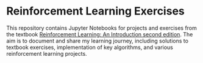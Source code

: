 # Reinforcement Learning Exercises
This repository contains Jupyter Notebooks for projects and exercises from the textbook [Reinforcement Learning: An Introduction second edition](http://incompleteideas.net/book/RLbook2020.pdf). The aim is to document and share my learning journey, including solutions to textbook exercises, implementation of key algorithms, and various reinforcement learning projects.
